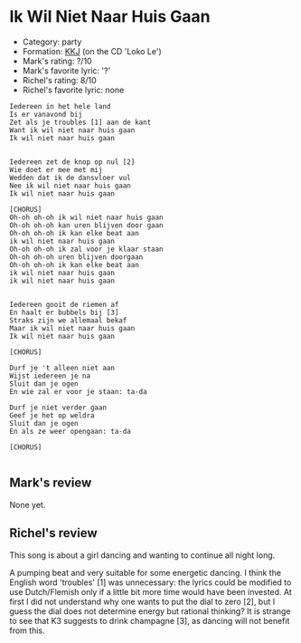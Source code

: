 # Ik Wil Niet Naar Huis Gaan

 * Category: party
 * Formation: [KKJ](Kkj.md) (on the CD 'Loko Le')
 * Mark's rating: ?/10
 * Mark's  favorite lyric: '?'
 * Richel's rating: 8/10
 * Richel's favorite lyric: none

```
Iedereen in het hele land
Is er vanavond bij
Zet als je troubles [1] aan de kant
Want ik wil niet naar huis gaan
Ik wil niet naar huis gaan


Iedereen zet de knop op nul [2]
Wie doet er mee met mij
Wedden dat ik de dansvloer vul
Nee ik wil niet naar huis gaan
Ik wil niet naar huis gaan

[CHORUS]
Oh-oh oh-oh ik wil niet naar huis gaan
Oh-oh oh-oh kan uren blijven door gaan
Oh-oh oh-oh ik kan elke beat aan
ik wil niet naar huis gaan
Oh-oh oh-oh ik zal voor je klaar staan
Oh-oh oh-oh uren blijven doorgaan
Oh-oh oh-oh ik kan elke beat aan
ik wil niet naar huis gaan
ik wil niet naar huis gaan


Iedereen gooit de riemen af
En haalt er bubbels bij [3]
Straks zijn we allemaal bekaf
Maar ik wil niet naar huis gaan
Ik wil niet naar huis gaan

[CHORUS]

Durf je 't alleen niet aan
Wijst iedereen je na
Sluit dan je ogen
En wie zal er voor je staan: ta-da

Durf je niet verder gaan
Geef je het op weldra
Sluit dan je ogen
En als ze weer opengaan: ta-da

[CHORUS]


```

## Mark's review

None yet.

## Richel's review

This song is about a girl dancing and wanting to continue all night long.

A pumping beat and very suitable for some energetic dancing. I think the English word 'troubles' [1] was unnecessary: the lyrics could be modified to use Dutch/Flemish only if a little bit more time would have been invested. At first I did not understand why one wants to put the dial to zero [2], but I guess the dial does not determine energy but rational thinking? It is strange to see that K3 suggests to drink champagne [3], as dancing will not benefit from this.